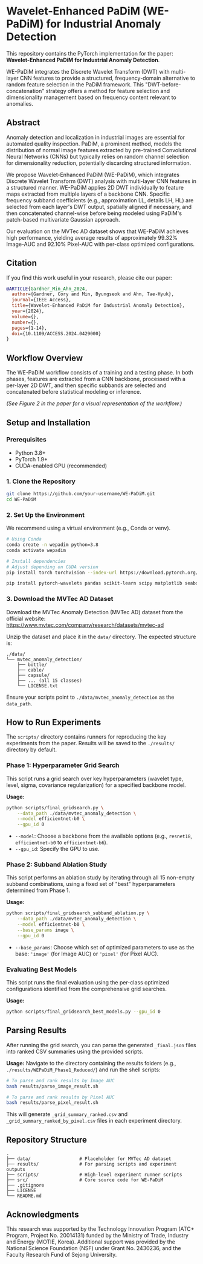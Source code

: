 # Wavelet-Enhanced PaDiM (WE-PaDiM) for Industrial Anomaly Detection

This repository contains the PyTorch implementation for the paper: **Wavelet-Enhanced PaDiM for Industrial Anomaly Detection**.

WE-PaDiM integrates the Discrete Wavelet Transform (DWT) with multi-layer CNN features to provide a structured, frequency-domain alternative to random feature selection in the PaDiM framework. This "DWT-before-concatenation" strategy offers a method for feature selection and dimensionality management based on frequency content relevant to anomalies.

## Abstract

Anomaly detection and localization in industrial images are essential for automated quality inspection. PaDiM, a prominent method, models the distribution of normal image features extracted by pre-trained Convolutional Neural Networks (CNNs) but typically relies on random channel selection for dimensionality reduction, potentially discarding structured information. 

We propose Wavelet-Enhanced PaDiM (WE-PaDiM), which integrates Discrete Wavelet Transform (DWT) analysis with multi-layer CNN features in a structured manner. WE-PaDiM applies 2D DWT individually to feature maps extracted from multiple layers of a backbone CNN. Specific frequency subband coefficients (e.g., approximation LL, details LH, HL) are selected from each layer's DWT output, spatially aligned if necessary, and then concatenated channel-wise before being modeled using PaDiM's patch-based multivariate Gaussian approach. 

Our evaluation on the MVTec AD dataset shows that WE-PaDiM achieves high performance, yielding average results of approximately 99.32% Image-AUC and 92.10% Pixel-AUC with per-class optimized configurations.

## Citation

If you find this work useful in your research, please cite our paper:

```bibtex
@ARTICLE{Gardner_Min_Ahn_2024,
  author={Gardner, Cory and Min, Byungseok and Ahn, Tae-Hyuk},
  journal={IEEE Access},
  title={Wavelet-Enhanced PaDiM for Industrial Anomaly Detection},
  year={2024},
  volume={},
  number={},
  pages={1-14},
  doi={10.1109/ACCESS.2024.0429000}
}
```

## Workflow Overview

The WE-PaDiM workflow consists of a training and a testing phase. In both phases, features are extracted from a CNN backbone, processed with a per-layer 2D DWT, and then specific subbands are selected and concatenated before statistical modeling or inference.

*(See Figure 2 in the paper for a visual representation of the workflow.)*

## Setup and Installation

### Prerequisites

- Python 3.8+
- PyTorch 1.9+
- CUDA-enabled GPU (recommended)

### 1. Clone the Repository

```bash
git clone https://github.com/your-username/WE-PaDiM.git
cd WE-PaDiM
```

### 2. Set Up the Environment

We recommend using a virtual environment (e.g., Conda or venv).

```bash
# Using Conda
conda create -n wepadim python=3.8
conda activate wepadim

# Install dependencies
# Adjust depending on CUDA version
pip install torch torchvision --index-url https://download.pytorch.org/whl/cu118

pip install pytorch-wavelets pandas scikit-learn scipy matplotlib seaborn tqdm psutil gputil pillow numpy PyWavelets
```

### 3. Download the MVTec AD Dataset

Download the MVTec Anomaly Detection (MVTec AD) dataset from the official website: https://www.mvtec.com/company/research/datasets/mvtec-ad

Unzip the dataset and place it in the `data/` directory. The expected structure is:

```
./data/
└── mvtec_anomaly_detection/
    ├── bottle/
    ├── cable/
    ├── capsule/
    ├── ... (all 15 classes)
    └── LICENSE.txt
```

Ensure your scripts point to `./data/mvtec_anomaly_detection` as the `data_path`.

## How to Run Experiments

The `scripts/` directory contains runners for reproducing the key experiments from the paper. Results will be saved to the `./results/` directory by default.

### Phase 1: Hyperparameter Grid Search

This script runs a grid search over key hyperparameters (wavelet type, level, sigma, covariance regularization) for a specified backbone model.

**Usage:**

```bash
python scripts/final_gridsearch.py \
    --data_path ./data/mvtec_anomaly_detection \
    --model efficientnet-b0 \
    --gpu_id 0
```

- `--model`: Choose a backbone from the available options (e.g., `resnet18`, `efficientnet-b0` to `efficientnet-b6`).
- `--gpu_id`: Specify the GPU to use.

### Phase 2: Subband Ablation Study

This script performs an ablation study by iterating through all 15 non-empty subband combinations, using a fixed set of "best" hyperparameters determined from Phase 1.

**Usage:**

```bash
python scripts/final_gridsearch_subband_ablation.py \
    --data_path ./data/mvtec_anomaly_detection \
    --model efficientnet-b0 \
    --base_params image \
    --gpu_id 0
```

- `--base_params`: Choose which set of optimized parameters to use as the base: `'image'` (for Image AUC) or `'pixel'` (for Pixel AUC).

### Evaluating Best Models

This script runs the final evaluation using the per-class optimized configurations identified from the comprehensive grid searches.

**Usage:**

```bash
python scripts/final_gridsearch_best_models.py --gpu_id 0
```

## Parsing Results

After running the grid search, you can parse the generated `_final.json` files into ranked CSV summaries using the provided scripts.

**Usage:**
Navigate to the directory containing the results folders (e.g., `./results/WEPaDiM_Phase1_Reduced/`) and run the shell scripts:

```bash
# To parse and rank results by Image AUC
bash results/parse_image_result.sh

# To parse and rank results by Pixel AUC
bash results/parse_pixel_result.sh
```

This will generate `_grid_summary_ranked.csv` and `_grid_summary_ranked_by_pixel.csv` files in each experiment directory.

## Repository Structure

```
.
├── data/                  # Placeholder for MVTec AD dataset
├── results/               # For parsing scripts and experiment outputs
├── scripts/               # High-level experiment runner scripts
├── src/                   # Core source code for WE-PaDiM
├── .gitignore
├── LICENSE
└── README.md
```

## Acknowledgments

This research was supported by the Technology Innovation Program (ATC+ Program, Project No. 20014131) funded by the Ministry of Trade, Industry and Energy (MOTIE, Korea). Additional support was provided by the National Science Foundation (NSF) under Grant No. 2430236, and the Faculty Research Fund of Sejong University.
